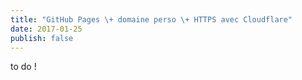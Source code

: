 ```yaml
---
title: "GitHub Pages \+ domaine perso \+ HTTPS avec Cloudflare"
date: 2017-01-25
publish: false
---
```

to do !
